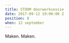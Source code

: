 ```yaml
---
title: STOOM doorwerksessie
date: 2017-09-12 19:00:00 Z
position: 8
when: 12 september
---
```


Maken. Maken.